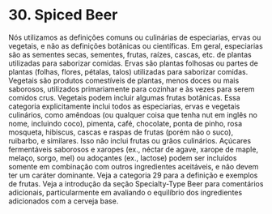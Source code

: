 # 30. Spiced Beer

Nós utilizamos as definições comuns ou culinárias de especiarias, ervas ou vegetais, e não as definições botânicas ou científicas. Em geral, especiarias são as sementes secas, sementes, frutas, raízes, cascas, etc. de plantas utilizadas para saborizar comidas. Ervas são plantas folhosas ou partes de plantas (folhas, flores, pétalas, talos) utilizadas para saborizar comidas. Vegetais são produtos comestíveis de plantas, menos doces ou mais saborosos, utilizados primariamente para cozinhar e às vezes para serem comidos crus. Vegetais podem incluir algumas frutas botânicas. Essa categoria explicitamente inclui todos as especiarias, ervas e vegetais culinários, como amêndoas (ou qualquer coisa que tenha nut em inglês no nome, incluindo coco), pimenta, café, chocolate, ponta de pinho, rosa mosqueta, hibiscus, cascas e raspas de frutas (porém não o suco), ruibarbo, e similares. Isso não inclui frutas ou grãos culinários. Açúcares fermentáveis saborosos e xaropes (ex., néctar de agave, xarope de maple, melaço, sorgo, mel) ou adoçantes (ex., lactose) podem ser incluídos somente em combinação com outros ingredientes aceitáveis, e não devem ter um caráter dominante. Veja a categoria 29 para a definição e exemplos de frutas. Veja a introdução da seção Specialty-Type Beer para comentários adicionais, particularmente em avaliando o equilíbrio dos ingredientes adicionados com a cerveja base.